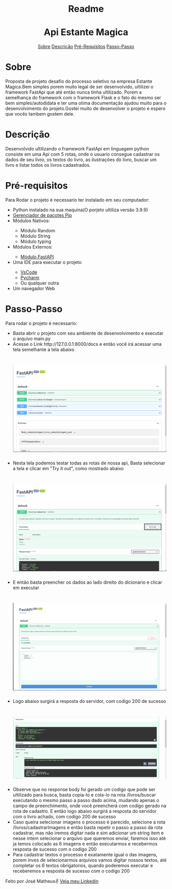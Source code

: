 <h1 align = "center">Readme</h1>
<h1 align = "center">Api Estante Magica</h1>
<p align = "center ">
    <a href="#Sobre">Sobre</a>
    <a href="#Descrição">Descrição</a>
    <a href="#Pré-requisitos">Pré-Requisitos</a>
    <a href="#Passo-Passo">Passo-Passo</a>
</p>

# Sobre
<p id = "Sobre">Proposta de projeto desafio do processo seletivo na empresa Estante Magica.Bem simples porem muito legal de ser desenvolvido, ultilizei o framework FastApi que até então nunca tinha ultilizado. Porem a semelhança do framework com o framework Flask e o fato do mesmo ser bem simples/autodidata e ter uma otima documentação ajudou muito para o desenvolvimento do projeto.Gostei muito de desenvolver o projeto e espero que vocês tambem gostem dele.</p>

# Descrição 
<p>Desenvolvido ultilizando o framework FastApi em linguagem python consiste em uma Api com 5 rotas, onde o usuario consegue cadastrar os dados de seu livro, os textos do livro, as ilustrações do livro, buscar um livro e listar todos os livros cadastrados.</p>

# Pré-requisitos 
<p>Para Rodar o projeto é necessario ter instalado em seu computador:</p>
    <ul>
        <li>Python instalado na sua maquina(O porjeto ultiliza versão 3.9.9)</li>
        <li><a href="https://pypi.org/project/pip/">Gerenciador de pacotes Pip</a></li>
        <li>Módulos Nativos:</li>
            <ul>
                <li>Módulo Random</li>
                <li>Módulo String</li>
                <li>Módulo typing</li>
            </ul>
        <li>Módulos Externos:</li>
            <ul>
                <li><a href="https://fastapi.tiangolo.com/pt/">Módulo FastAPI</a></li>
            </ul>
        <li>Uma IDE para executar o projeto</li>
            <ul>
                <li><a href="https://code.visualstudio.com/download">VsCode</a></li>
                <li><a href="https://www.jetbrains.com/pt-br/pycharm/download">Pycharm</a></li>
                <li>Ou qualquer outra </li>
            </ul>
        <li>Um navegador Web</li>
    </ul>

# Passo-Passo
<p>Para rodar o projeto é necessario:</p>
    <ul>
        <li>Basta abrir o projeto com seu ambiente de desenvolvimento e executar o arquivo main.py</li>
        <li>Acesse o Link http://127.0.0.1:8000/docs e então você irá acessar uma tela semelhante a tela abaixo</li>
        <h1>
            <img alt='Readme' src="./img/Documentação Api.png" >
        </h1>
        <li>Nesta tela podemos testar todas as rotas de nossa api, Basta selecionar a tela e clicar em "Try it out", como mostrado abaixo</li>
        <h1>
            <img alt='Readme' src="./img/Utilizar Rota.png" >
        </h1>
        <li>E então basta preencher os dados ao lado direito do dicionario e clicar em executar</li>
        <h1>
            <img alt='Readme' src="./img/Preenceher dados Rotas.png" >
        </h1>
        <li>Logo abaixo surgirá a resposta do servidor, com codigo 200 de sucesso</li>
        <h1>
            <img alt='Readme' src="./img/Resposta Sucesso.png" >
        </h1>
        <li>Observe que no response body foi gerado um codigo que pode ser ultilizado para busca, basta copia-lo e cola-lo na rota /livros/buscar executando o mesmo passo a passo dado acima, mudando apenas o campo de preenchimento, onde você preencherá com codigo gerado na rota de cadastro. E então logo abaixo surgirá a resposta do servidor com o livro achado, com codigo 200 de sucesso</li>
        <li>Caso queira selecionar imagens o processo é parecido, selecione a rota /livros/cadastrarImagens e então basta repetir o passo a passo da rota cadastrar, mas não iremos digitar nada e sim adicionar um string item e nesse intem selecionar o arquivo que queremos enviar, faremos isso até ja temos colocado as 6 imagens e então executarmos e recebermos resposta de sucesso com o codigo 200</li>
        <li>Para cadastrar textos o processo é exatamente igual o das imagens, porem inves de selecionarmos arquivos vamos digitar nossos textos, até completar os 6 textos obrigatorios, quando poderemos executar e receberemos a resposta de sucesso com o codigo 200</li>
    </ul>





<p>Feito por José Matheus✌ <a href = "https://www.linkedin.com/feed/">Veja meu Linkedin</a></p>

